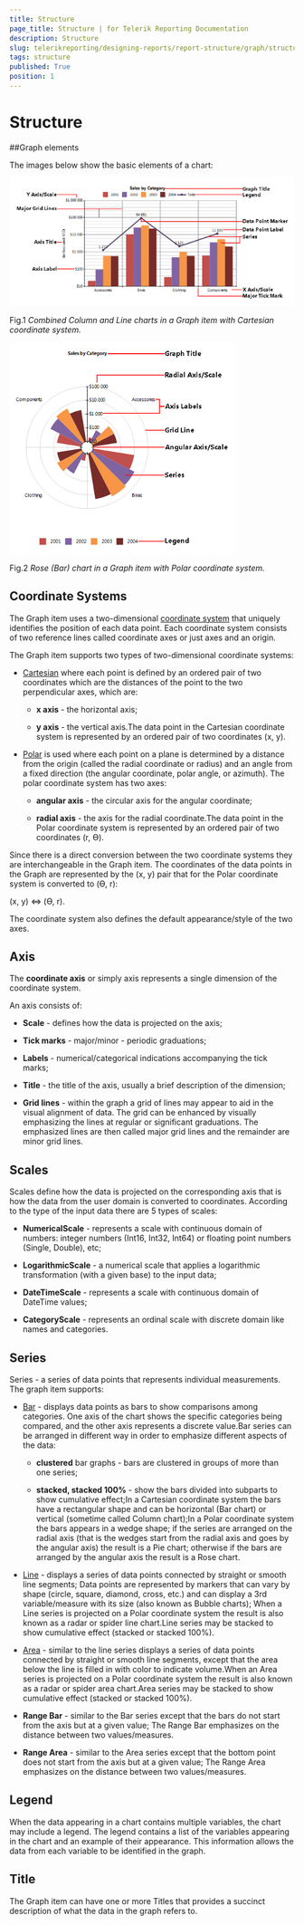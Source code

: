 ```yaml
---
title: Structure
page_title: Structure | for Telerik Reporting Documentation
description: Structure
slug: telerikreporting/designing-reports/report-structure/graph/structure
tags: structure
published: True
position: 1
---
```


# Structure



##Graph elements

The images below show the basic elements of a chart:  

  ![Bar Line Chart Structure](images/DataItems/Graph/BarLineChartStructure.png)

Fig.1 *Combined Column and Line charts in a Graph item with Cartesian coordinate system.*   

  ![Rose Chart Structure](images/DataItems/Graph/RoseChartStructure.png)

Fig.2 *Rose (Bar) chart in a Graph item with Polar coordinate system.* 

## Coordinate Systems

The Graph item uses a two-dimensional  [coordinate system](http://en.wikipedia.org/wiki/Coordinate_system)  that uniquely identifies  	      		the position of each data point. Each coordinate system consists of two reference lines called coordinate axes or just axes and an origin. 	      	

The Graph item supports two types of two-dimensional coordinate systems:

*  [Cartesian](http://en.wikipedia.org/wiki/Cartesian_coordinate_system)  		            	where each point is defined by an ordered pair of two coordinates which are the distances of the  		            	point to the two perpendicular axes, which are: 		            

   + __x axis__  - the horizontal axis;

   + __y axis__  - the vertical axis.The data point in the Cartesian coordinate system is represented by an ordered pair of two coordinates (x, y).

*  [Polar](http://en.wikipedia.org/wiki/Polar_coordinate_system)  is used where each point on a  		            	plane is determined by a distance from the origin (called the radial coordinate or radius) and an angle from a  		            	fixed direction (the angular coordinate, polar angle, or azimuth). The polar coordinate system has two axes: 		            

   + __angular axis__  - the circular axis for the angular coordinate;

   + __radial axis__  - the axis for the radial coordinate.The data point in the Polar coordinate system is represented by an ordered pair of two coordinates (r, ϴ).

Since there is a direct conversion between the two coordinate systems they are interchangeable in the Graph item.  	      		The coordinates of the data points in the Graph are represented by the (x, y) pair that for the Polar coordinate  	      		system is converted to (ϴ, r): 	      	

(x, y) ⇔ (ϴ, r).

The coordinate system also defines the default appearance/style of the two axes.

## Axis

The __coordinate axis__  or simply axis represents a single dimension of the coordinate system.

An axis consists of:

*  __Scale__  - defines how the data is projected on the axis;

*  __Tick marks__  - major/minor - periodic graduations;

*  __Labels__  - numerical/categorical indications accompanying the tick marks;

*  __Title__  - the title of the axis, usually a brief description of the dimension;

*  __Grid lines__  - within the graph a grid of lines may appear to aid in the visual alignment of data.
				  	The grid can be enhanced by visually emphasizing the lines at regular or significant graduations.  The emphasized lines are then 
				  	called major grid lines and the remainder are minor grid lines.

## Scales

Scales define how the data is projected on the corresponding axis that is how the data from the user domain is converted to coordinates.  	      	According to the type of the input data there are 5 types of scales: 		  

* __NumericalScale__  - represents a scale with continuous domain of numbers: integer numbers (Int16, Int32, Int64) or floating point numbers (Single, Double), etc;

* __LogarithmicScale__  - a numerical scale that applies a logarithmic transformation (with a given base) to the input data;

* __DateTimeScale__  - represents a scale with continuous domain of DateTime values;

* __CategoryScale__  - represents an ordinal scale with discrete domain like names and categories.

## Series

Series - a series of data points that represents individual measurements. The graph item supports:

*  [Bar](http://en.wikipedia.org/wiki/Bar_chart)  - displays data points as bars to show comparisons among categories.  			  		One axis of the chart shows the specific categories being compared, and the other axis represents a discrete value.Bar series can be arranged in different way in order to emphasize different aspects of the data:

   + __clustered__  bar graphs - bars are clustered in groups of more than one series;

   + __stacked, stacked 100%__  - show the bars divided into subparts to show cumulative effect;In a Cartesian coordinate system the bars have a rectangular shape and can be horizontal (Bar chart) or vertical (sometime called Column chart);In a Polar coordinate system the bars appears in a wedge shape; if the series are arranged on the radial axis (that is the wedges start from the radial axis and goes by the angular axis) the result is a Pie chart; otherwise if the bars are arranged by the angular axis the result is a Rose chart.

*  [Line](http://en.wikipedia.org/wiki/Line_chart)  - displays a series of data points connected by straight or  			  		smooth line segments; Data points are represented by markers that can vary by shape (circle, square, diamond, cross, etc.) and can display  			  		a 3rd variable/measure with its size (also known as Bubble charts); 				When a Line series is projected on a Polar coordinate system the result is also known as a radar or spider line chart.Line series may be stacked to show cumulative effect (stacked or stacked 100%).

*  [Area](http://en.wikipedia.org/wiki/Area_chart)  - similar to the line series displays a series of data points  			  	connected by straight or smooth line segments, except that the area below the line is filled in with color to indicate volume.When an Area series is projected on a Polar coordinate system the result is also known as a radar or spider area chart.Area series may be stacked to show cumulative effect (stacked or stacked 100%).

* __Range Bar__  - similar to the Bar series except that the bars do not start from the axis but at a given value; The Range Bar emphasizes on the distance between two values/measures.

* __Range Area__  - similar to the Area series except that the bottom point does not start from the axis but at a given value; The Range Area emphasizes on the distance between two values/measures.

## Legend

When the data appearing in a chart contains multiple variables, the chart may include a legend. The legend contains a list of the variables appearing in the chart and an example of their appearance. This information allows the data from each variable to be identified in the graph.

## Title

The Graph item can have one or more Titles that provides a succinct description of what the data in the graph refers to.

